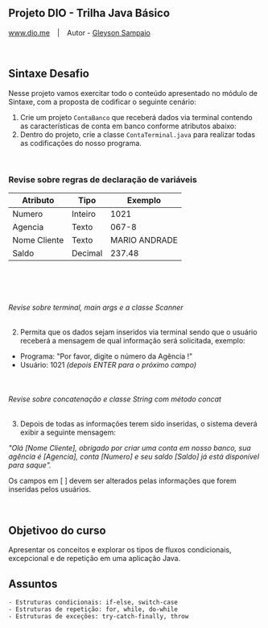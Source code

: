 ## Projeto DIO - Trilha Java Básico

www.dio.me &ensp; | &ensp; Autor - [Gleyson Sampaio](https://github.com/glysns)
&ensp;

&ensp;
## Sintaxe Desafio

Nesse projeto vamos exercitar todo o conteúdo apresentado no módulo de Sintaxe, com a proposta de codificar o seguinte cenário:

1. Crie um projeto `ContaBanco` que receberá dados via terminal contendo as características de conta em banco conforme atributos abaixo:
2. Dentro do projeto, crie a classe `ContaTerminal.java` para realizar todas as codificações do nosso programa.
&ensp;
  
&ensp;
### Revise sobre regras de declaração de variáveis

| Atributo  | Tipo     | Exemplo   
| --------- | ---------| ------- 
| Numero    | Inteiro  | 1021 
| Agencia   | Texto    | 067-8
| Nome Cliente | Texto    | MARIO ANDRADE
| Saldo | Decimal |237.48
&ensp;
  
&ensp;
###### Revise sobre terminal, main args e a classe Scanner
2. Permita que os dados sejam inseridos via terminal sendo que o usuário receberá a mensagem de qual informação será solicitada, exemplo:

* Programa: "Por favor, digite o número da Agência !"
* Usuário: 1021 *(depois ENTER para o próximo campo)* 
&ensp;
  
&ensp;
###### Revise sobre concatenação e classe String com método concat

3. Depois de todas as informações terem sido inseridas, o sistema deverá exibir a seguinte mensagem:

*"Olá [Nome Cliente], obrigado por criar uma conta em nosso banco, sua agência é [Agencia], conta [Numero] e seu saldo [Saldo] já está disponível para saque".*

Os campos em [ ] devem ser alterados pelas informações que forem inseridas pelos usuários.
&ensp;
  
&ensp;
## Objetivoo do curso
Apresentar os conceitos e explorar os tipos de fluxos condicionais, excepcional e de repetição em uma aplicação Java.

## Assuntos
    - Estruturas condicionais: if-else, switch-case
    - Estruturas de repetição: for, while, do-while
    - Estruturas de exceções: try-catch-finally, throw